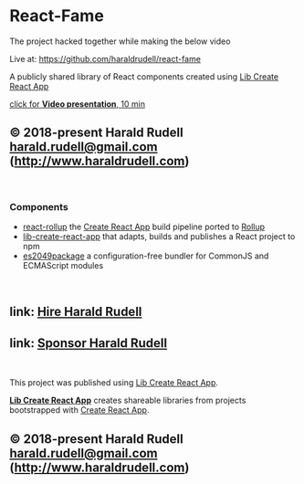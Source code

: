 # React-Fame

The project hacked together while making the below video

Live at: https://github.com/haraldrudell/react-fame

A publicly shared library of React components created using [Lib Create React App](https://github.com/haraldrudell/lib-create-react-app)

[click for **Video presentation**, 10 min](https://youtu.be/KVaOVjiH2SQ)


## © 2018-present Harald Rudell <harald.rudell@gmail.com> (http://www.haraldrudell.com)

&emsp;

### Components
* [react-rollup](https://github.com/haraldrudell/react-rollup.git) the [Create React App](https://github.com/facebook/create-react-app) build pipeline ported to [Rollup](https://rollupjs.org)
* [lib-create-react-app](https://github.com/haraldrudell/lib-create-react-app) that adapts, builds and publishes a React project to npm
* [es2049package](https://github.com/haraldrudell/ECMAScript2049/tree/master/workspace/packages/es2049package) a configuration-free bundler for CommonJS and ECMAScript modules

&emsp;

## link: [Hire Harald Rudell](https://hire.surge.sh/)

## link: [Sponsor Harald Rudell](https://www.gofundme.com/san-francisco-revenge-crime-victim/)

&emsp;

This project was published using [Lib Create React App](https://github.com/haraldrudell/lib-create-react-app).

**[Lib Create React App](https://github.com/haraldrudell/lib-create-react-app)** creates shareable libraries from projects bootstrapped with [Create React App](https://github.com/facebook/create-react-app).

## © 2018-present Harald Rudell <harald.rudell@gmail.com> (http://www.haraldrudell.com)
